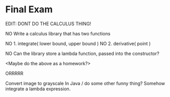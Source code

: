 # Final Exam

EDIT: DONT DO THE CALCULUS THING!

NO Write a calculus library that has two functions

NO 1. integrate( lower bound, upper bound )
NO 2. derivative( point )

NO Can the library store a lambda function, passed into the constructor?

<Maybe do the above as a homework?>

ORRRRR

Convert image to grayscale In Java / do some other funny thing? Somehow integrate a lambda expression.

